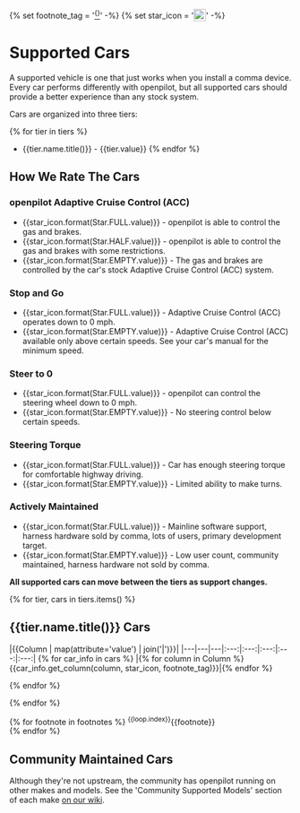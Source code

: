 {% set footnote_tag = '[<sup>{}</sup>](#footnotes)' -%}
{% set star_icon = '<a href="##"><img valign="top" src="assets/icon-star-{}.svg" width="22" /></a>' -%}

# Supported Cars

A supported vehicle is one that just works when you install a comma device. Every car performs differently with openpilot, but all supported cars should provide a better experience than any stock system.

Cars are organized into three tiers:

{% for tier in tiers %}
- {{tier.name.title()}} - {{tier.value}}
{% endfor %}

How We Rate The Cars
---

### openpilot Adaptive Cruise Control (ACC)
- {{star_icon.format(Star.FULL.value)}} - openpilot is able to control the gas and brakes.
- {{star_icon.format(Star.HALF.value)}} - openpilot is able to control the gas and brakes with some restrictions.
- {{star_icon.format(Star.EMPTY.value)}} - The gas and brakes are controlled by the car's stock Adaptive Cruise Control (ACC) system.

### Stop and Go
- {{star_icon.format(Star.FULL.value)}} - Adaptive Cruise Control (ACC) operates down to 0 mph.
- {{star_icon.format(Star.EMPTY.value)}} - Adaptive Cruise Control (ACC) available only above certain speeds. See your car's manual for the minimum speed.

### Steer to 0
- {{star_icon.format(Star.FULL.value)}} - openpilot can control the steering wheel down to 0 mph.
- {{star_icon.format(Star.EMPTY.value)}} - No steering control below certain speeds.

### Steering Torque
- {{star_icon.format(Star.FULL.value)}} - Car has enough steering torque for comfortable highway driving.
- {{star_icon.format(Star.EMPTY.value)}} - Limited ability to make turns.

### Actively Maintained
- {{star_icon.format(Star.FULL.value)}} - Mainline software support, harness hardware sold by comma, lots of users, primary development target.
- {{star_icon.format(Star.EMPTY.value)}} - Low user count, community maintained, harness hardware not sold by comma.

**All supported cars can move between the tiers as support changes.**

{% for tier, cars in tiers.items() %}
## {{tier.name.title()}} Cars

|{{Column | map(attribute='value') | join('|')}}|
|---|---|---|:---:|:---:|:---:|:---:|:---:|
{% for car_info in cars %}
|{% for column in Column %}{{car_info.get_column(column, star_icon, footnote_tag)}}|{% endfor %}

{% endfor %}

{% endfor %}

<a id="footnotes"></a>
{% for footnote in footnotes %}
<sup>{{loop.index}}</sup>{{footnote}} <br />
{% endfor %}

## Community Maintained Cars
Although they're not upstream, the community has openpilot running on other makes and models. See the 'Community Supported Models' section of each make [on our wiki](https://wiki.comma.ai/).
